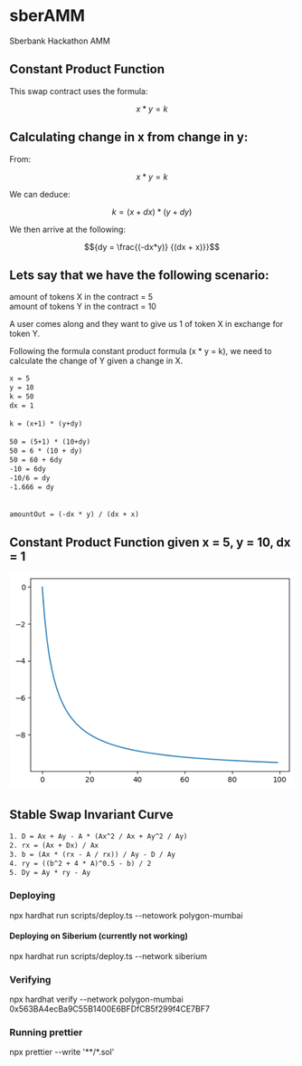 # sberAMM

Sberbank Hackathon AMM

## Constant Product Function

This swap contract uses the formula:  

```math
{x * y = k}
``` 

## Calculating change in x from change in y:

From:  
```math
{x * y = k}
```

We can deduce:  
```math
{k = (x+dx) * (y+dy)} 
```  
  
We then arrive at the following:  
```math
{dy = \frac{(-dx*y)} {(dx + x)}}
```  


## Lets say that we have the following scenario:  

amount of tokens X in the contract = 5  
amount of tokens Y in the contract = 10  

A user comes along and they want to give us 1 of token X in exchange for token Y.

Following the formula constant product formula (x * y = k), we need to calculate the change of Y given a change in X.  

```
x = 5
y = 10
k = 50
dx = 1 

k = (x+1) * (y+dy)

50 = (5+1) * (10+dy)
50 = 6 * (10 + dy)
50 = 60 + 6dy
-10 = 6dy
-10/6 = dy
-1.666 = dy


amountOut = (-dx * y) / (dx + x)
```

## Constant Product Function given x = 5, y = 10, dx = 1

<p align="center">
   <img src="./doc/curve.png">
</p>

## Stable Swap Invariant Curve
```
1. D = Ax + Ay - A * (Ax^2 / Ax + Ay^2 / Ay)
2. rx = (Ax + Dx) / Ax
3. b = (Ax * (rx - A / rx)) / Ay - D / Ay
4. ry = ((b^2 + 4 * A)^0.5 - b) / 2
5. Dy = Ay * ry - Ay
```

### Deploying 
npx hardhat run scripts/deploy.ts --netowork polygon-mumbai

#### Deploying on Siberium (currently not working)
npx hardhat run scripts/deploy.ts --network siberium

### Verifying 
npx hardhat verify --network polygon-mumbai 0x563BA4ecBa9C55B1400E6BFDfCB5f299f4CE7BF7

### Running prettier
npx prettier --write '**/*.sol'

